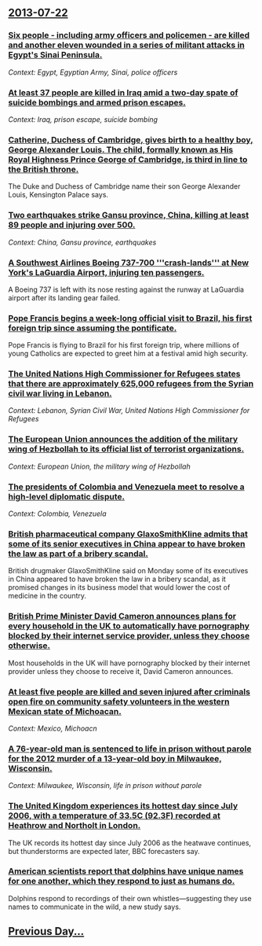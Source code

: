 ## [2013-07-22](/news/2013/07/22/index.md)

### [Six people - including army officers and policemen - are killed and another eleven wounded in a series of militant attacks in Egypt's Sinai Peninsula. ](/news/2013/07/22/six-people-a-including-army-officers-and-policemen-a-are-killed-and-another-eleven-wounded-in-a-series-of-militant-attacks-in-egypt-s-si.md)
_Context: Egypt, Egyptian Army, Sinai, police officers_

### [At least 37 people are killed in Iraq amid a two-day spate of suicide bombings and armed prison escapes. ](/news/2013/07/22/at-least-37-people-are-killed-in-iraq-amid-a-two-day-spate-of-suicide-bombings-and-armed-prison-escapes.md)
_Context: Iraq, prison escape, suicide bombing_

### [Catherine, Duchess of Cambridge, gives birth to a healthy boy, George Alexander Louis. The child, formally known as His Royal Highness Prince George of Cambridge, is third in line to the British throne. ](/news/2013/07/22/catherine-duchess-of-cambridge-gives-birth-to-a-healthy-boy-george-alexander-louis-the-child-formally-known-as-his-royal-highness-princ.md)
The Duke and Duchess of Cambridge name their son George Alexander Louis, Kensington Palace says.

### [Two earthquakes strike Gansu province, China, killing at least 89 people and injuring over 500. ](/news/2013/07/22/two-earthquakes-strike-gansu-province-china-killing-at-least-89-people-and-injuring-over-500.md)
_Context: China, Gansu province, earthquakes_

### [A Southwest Airlines Boeing 737-700 '''crash-lands''' at New York's LaGuardia Airport, injuring ten passengers. ](/news/2013/07/22/a-southwest-airlines-boeing-737-700-crash-lands-at-new-york-s-laguardia-airport-injuring-ten-passengers.md)
A Boeing 737 is left with its nose resting against the runway at LaGuardia airport after its landing gear failed.

### [Pope Francis begins a week-long official visit to Brazil, his first foreign trip since assuming the pontificate. ](/news/2013/07/22/pope-francis-begins-a-week-long-official-visit-to-brazil-his-first-foreign-trip-since-assuming-the-pontificate.md)
Pope Francis is flying to Brazil for his first foreign trip, where millions of young Catholics are expected to greet him at a festival amid high security.

### [The United Nations High Commissioner for Refugees states that there are approximately 625,000 refugees from the Syrian civil war living in Lebanon. ](/news/2013/07/22/the-united-nations-high-commissioner-for-refugees-states-that-there-are-approximately-625-000-refugees-from-the-syrian-civil-war-living-in-l.md)
_Context: Lebanon, Syrian Civil War, United Nations High Commissioner for Refugees_

### [The European Union announces the addition of the military wing of Hezbollah to its official list of terrorist organizations. ](/news/2013/07/22/the-european-union-announces-the-addition-of-the-military-wing-of-hezbollah-to-its-official-list-of-terrorist-organizations.md)
_Context: European Union, the military wing of Hezbollah_

### [The presidents of Colombia and Venezuela meet to resolve a high-level diplomatic dispute. ](/news/2013/07/22/the-presidents-of-colombia-and-venezuela-meet-to-resolve-a-high-level-diplomatic-dispute.md)
_Context: Colombia, Venezuela_

### [British pharmaceutical company GlaxoSmithKline admits that some of its senior executives in China appear to have broken the law as part of a bribery scandal. ](/news/2013/07/22/british-pharmaceutical-company-glaxosmithkline-admits-that-some-of-its-senior-executives-in-china-appear-to-have-broken-the-law-as-part-of-a.md)
British drugmaker GlaxoSmithKline said on Monday some of its executives in China appeared to have broken the law in a bribery scandal, as it promised changes in its business model that would lower the cost of medicine in the country.

### [British Prime Minister David Cameron announces plans for every household in the UK to automatically have pornography blocked by their internet service provider, unless they choose otherwise. ](/news/2013/07/22/british-prime-minister-david-cameron-announces-plans-for-every-household-in-the-uk-to-automatically-have-pornography-blocked-by-their-intern.md)
Most households in the UK will have pornography blocked by their internet provider unless they choose to receive it, David Cameron announces.

### [At least five people are killed and seven injured after criminals open fire on community safety volunteers in the western Mexican state of Michoacan. ](/news/2013/07/22/at-least-five-people-are-killed-and-seven-injured-after-criminals-open-fire-on-community-safety-volunteers-in-the-western-mexican-state-of-m.md)
_Context: Mexico, Michoacn_

### [A 76-year-old man is sentenced to life in prison without parole for the 2012 murder of a 13-year-old boy in Milwaukee, Wisconsin. ](/news/2013/07/22/a-76-year-old-man-is-sentenced-to-life-in-prison-without-parole-for-the-2012-murder-of-a-13-year-old-boy-in-milwaukee-wisconsin.md)
_Context: Milwaukee, Wisconsin, life in prison without parole_

### [The United Kingdom experiences its hottest day since July 2006, with a temperature of 33.5C (92.3F) recorded at Heathrow and Northolt in London. ](/news/2013/07/22/the-united-kingdom-experiences-its-hottest-day-since-july-2006-with-a-temperature-of-33-5c-92-3f-recorded-at-heathrow-and-northolt-in-lon.md)
The UK records its hottest day since July 2006 as the heatwave continues, but thunderstorms are expected later, BBC forecasters say.

### [American scientists report that dolphins have unique names for one another, which they respond to just as humans do. ](/news/2013/07/22/american-scientists-report-that-dolphins-have-unique-names-for-one-another-which-they-respond-to-just-as-humans-do.md)
Dolphins respond to recordings of their own whistles—suggesting they use names to communicate in the wild, a new study says.

## [Previous Day...](/news/2013/07/21/index.md)

